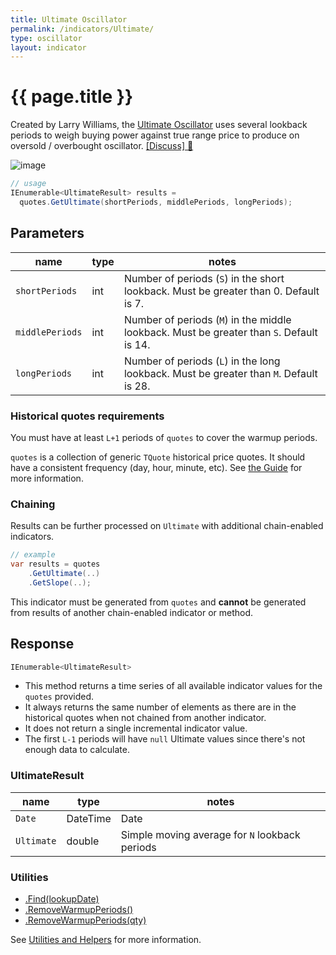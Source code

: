 ```yaml
---
title: Ultimate Oscillator
permalink: /indicators/Ultimate/
type: oscillator
layout: indicator
---
```


# {{ page.title }}

Created by Larry Williams, the [Ultimate Oscillator](https://en.wikipedia.org/wiki/Ultimate_oscillator) uses several lookback periods to weigh buying power against true range price to produce on oversold / overbought oscillator.
[[Discuss] :speech_balloon:]({{site.github.repository_url}}/discussions/231 "Community discussion about this indicator")

![image]({{site.baseurl}}/assets/charts/Ultimate.png)

```csharp
// usage
IEnumerable<UltimateResult> results =
  quotes.GetUltimate(shortPeriods, middlePeriods, longPeriods);
```

## Parameters

| name | type | notes
| -- |-- |--
| `shortPeriods` | int | Number of periods (`S`) in the short lookback.  Must be greater than 0.  Default is 7.
| `middlePeriods` | int | Number of periods (`M`) in the middle lookback.  Must be greater than `S`.  Default is 14.
| `longPeriods` | int | Number of periods (`L`) in the long lookback.  Must be greater than `M`.  Default is 28.

### Historical quotes requirements

You must have at least `L+1` periods of `quotes` to cover the warmup periods.

`quotes` is a collection of generic `TQuote` historical price quotes.  It should have a consistent frequency (day, hour, minute, etc).  See [the Guide]({{site.baseurl}}/guide/#historical-quotes) for more information.

### Chaining

Results can be further processed on `Ultimate` with additional chain-enabled indicators.

```csharp
// example
var results = quotes
    .GetUltimate(..)
    .GetSlope(..);
```

This indicator must be generated from `quotes` and **cannot** be generated from results of another chain-enabled indicator or method.

## Response

```csharp
IEnumerable<UltimateResult>
```

- This method returns a time series of all available indicator values for the `quotes` provided.
- It always returns the same number of elements as there are in the historical quotes when not chained from another indicator.
- It does not return a single incremental indicator value.
- The first `L-1` periods will have `null` Ultimate values since there's not enough data to calculate.

### UltimateResult

| name | type | notes
| -- |-- |--
| `Date` | DateTime | Date
| `Ultimate` | double | Simple moving average for `N` lookback periods

### Utilities

- [.Find(lookupDate)]({{site.baseurl}}/utilities#find-indicator-result-by-date)
- [.RemoveWarmupPeriods()]({{site.baseurl}}/utilities#remove-warmup-periods)
- [.RemoveWarmupPeriods(qty)]({{site.baseurl}}/utilities#remove-warmup-periods)

See [Utilities and Helpers]({{site.baseurl}}/utilities#utilities-for-indicator-results) for more information.
